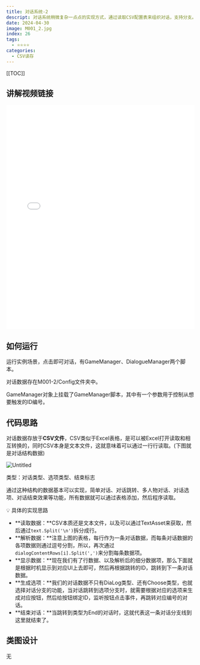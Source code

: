 ```yaml
---
title: 对话系统-2
descript: 对话系统稍微复杂一点点的实现方式，通过读取CSV配置表来组织对话，支持分支。
date: 2024-04-30
image: M001_2.jpg
index: 26
tags:
  - ⭐️⭐️⭐️⭐️
categories:
  - CSV读存
---
```


[[TOC]]

## 讲解视频链接
<iframe
  src="//player.bilibili.com/player.html?isOutside=true&aid=469528810&bvid=BV1v5411D79x&cid=733020512&p=1&high_quality=1&danmaku=1&as_wide=1"
  allowfullscreen="allowfullscreen"
  width="100%"
  height="600"
  scrolling="no"
  frameborder="0"
  sandbox="allow-top-navigation allow-same-origin allow-forms allow-scripts"
>
</iframe>

## 如何运行
运行实例场景，点击即可对话，有GameManager、DialogueManager两个脚本。

对话数据存在M001-2/Config文件夹中。

GameManager对象上挂载了GameManager脚本，其中有一个参数用于控制从想要触发的ID编号。

## 代码思路
对话数据存放于**CSV文件**，CSV类似于Excel表格，是可以被Excel打开读取和相互转换的，同时CSV本身是文本文件，这就意味着可以通过一行行读取。(下图就是对话结构数据)

![Untitled](https://prod-files-secure.s3.us-west-2.amazonaws.com/c3059dad-22d2-42f5-9dcb-56863fb7e00e/3187f4d0-048a-4687-b612-5fe26cab93ee/Untitled.png)

类型：对话类型、选项类型、结束标志

通过这种结构的数据基本可以实现，简单对话、对话跳转、多人物对话、对话选项、对话结束效果等功能，所有数据就可以通过表格添加，然后程序读取。

<aside>
💡 具体的实现思路

</aside>

- **读取数据：**CSV本质还是文本文件，以及可以通过TextAsset来获取，然后通过`text.Split('\n')`拆分成行。
- **解析数据：**注意上图的表格，每行作为一条对话数据，而每条对话数据的各项数据则通过逗号分割，所以，再次通过`dialogContentRows[i].Split(',')`来分割每条数据项。
- **显示数据：**现在我们有了行数据、以及解析后的细分数据项，那么下面就是根据时机显示到对应UI上去即可，然后再根据跳转的ID，跳转到下一条对话数据。
- **生成选项：**我们的对话数据不只有DiaLog类型、还有Choose类型，也就选择对话分支的功能，当对话跳转到选项分支时，就需要根据对应的选项来生成对应按钮，然后给按钮绑定ID，监听按钮点击事件，再跳转对应编号的对话。
- **结束对话：**当跳转到类型为End的对话时，这就代表这一条对话分支线到这里就结束了。
  
## 类图设计
无
